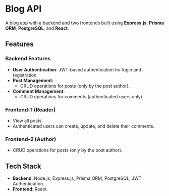 # Blog API

A blog app with a backend and two frontends built using **Express.js**, **Prisma ORM**, **PostgreSQL**, and **React**.

## Features

### Backend Features

- **User Authentication**: JWT-based authentication for login and registration.
- **Post Management**:
  - CRUD operations for posts (only by the post author).
- **Comment Management**:
  - CRUD operations for comments (authenticated users only).

### Frontend-1 (Reader)

- View all posts.
- Authenticated users can create, update, and delete their comments.

### Frontend-2 (Author)

- CRUD operations for posts (only by the post author).

## Tech Stack

- **Backend**: Node.js, Express.js, Prisma ORM, PostgreSQL, JWT Authentication.
- **Frontend**: React.
